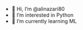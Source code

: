 - 👋 Hi, I’m @alinazari80
- 👀 I’m interested in Python
- 🌱 I’m currently learning ML


<!---
alinazari80/alinazari80 is a ✨ special ✨ repository because its `README.md` (this file) appears on your GitHub profile.
You can click the Preview link to take a look at your changes.
--->
